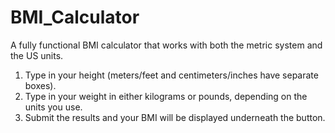 # BMI_Calculator
A fully functional BMI calculator that works with both the metric system and the US units.
1. Type in your height (meters/feet and centimeters/inches have separate boxes).
2. Type in your weight in either kilograms or pounds, depending on the units you use.
3. Submit the results and your BMI will be displayed underneath the button.


